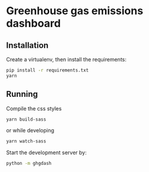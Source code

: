 # Greenhouse gas emissions dashboard

## Installation

Create a virtualenv, then install the requirements:

```bash
pip install -r requirements.txt
yarn
```

## Running

Compile the css styles

```bash
yarn build-sass
```

or while developing

```bash
yarn watch-sass
```

Start the development server by:

```bash
python -m ghgdash
```
